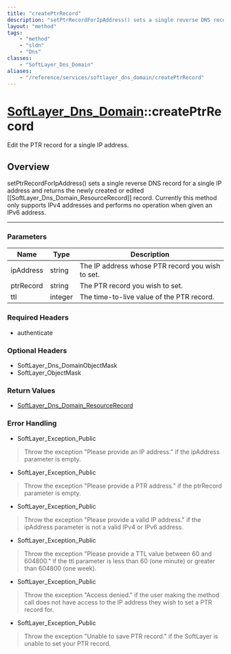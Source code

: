```yaml
---
title: "createPtrRecord"
description: "setPtrRecordForIpAddress() sets a single reverse DNS record for a single IP address and returns the newly created or edi... "
layout: "method"
tags:
    - "method"
    - "sldn"
    - "Dns"
classes:
    - "SoftLayer_Dns_Domain"
aliases:
    - "/reference/services/softlayer_dns_domain/createPtrRecord"
---
```

# [SoftLayer_Dns_Domain](/reference/services/SoftLayer_Dns_Domain)::createPtrRecord

Edit the PTR record for a single IP address.


## Overview 
setPtrRecordForIpAddress() sets a single reverse DNS record for a single IP address and returns the newly created or edited [[SoftLayer_Dns_Domain_ResourceRecord]] record. Currently this method only supports IPv4 addresses and performs no operation when given an IPv6 address. 

-----

### Parameters 
|Name | Type | Description |
| --- | --- | --- |
|ipAddress| string| The IP address whose PTR record you wish to set.|
|ptrRecord| string| The PTR record you wish to set.|
|ttl| integer| The time-to-live value of the PTR record.|


### Required Headers
* authenticate


### Optional Headers
* SoftLayer_Dns_DomainObjectMask
* SoftLayer_ObjectMask

### Return Values
* <a href='/reference/datatypes/SoftLayer_Dns_Domain_ResourceRecord'>SoftLayer_Dns_Domain_ResourceRecord </a>



### Error Handling

* SoftLayer_Exception_Public 

> Throw the exception "Please provide an IP address." if the ipAddress parameter is empty. 

* SoftLayer_Exception_Public 

> Throw the exception "Please provide a PTR address." if the ptrRecord parameter is empty. 

* SoftLayer_Exception_Public 

> Throw the exception "Please provide a valid IP address." if the ipAddress parameter is not a valid IPv4 or IPv6 address. 

* SoftLayer_Exception_Public 

> Throw the exception "Please provide a TTL value between 60 and 604800." if the ttl parameter is less than 60 (one minute) or greater than 604800 (one week). 

* SoftLayer_Exception_Public 

> Throw the exception "Access denied." if the user making the method call does not have access to the IP address they wish to set a PTR record for. 

* SoftLayer_Exception_Public 

> Throw the exception "Unable to save PTR record." if the SoftLayer is unable to set your PTR record. 



